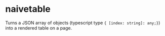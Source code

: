 # naivetable

Turns a JSON array of objects (typescript type `{ [index: string]: any;}`) into a rendered table on a page.
